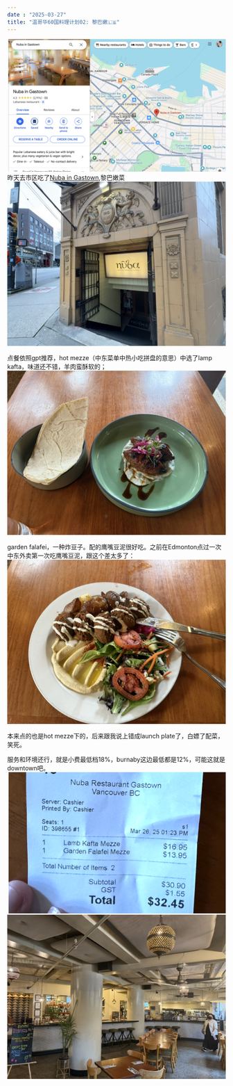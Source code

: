 ```yaml
---
date : "2025-03-27"
title: "温哥华60国料理计划02: 黎巴嫩🇱🇧"
---
```

![20250327113852](https://raw.githubusercontent.com/Jiaaming/blogImage/main/pic/20250327113852.png)
昨天去市区吃了[Nuba in Gastown](https://www.nuba.ca/),黎巴嫩菜
![F5D2F160-5198-4DFE-84F3-8B38A94BE84F_1_105_c](https://raw.githubusercontent.com/Jiaaming/blogImage/main/pic/F5D2F160-5198-4DFE-84F3-8B38A94BE84F_1_105_c.jpeg)

点餐依照gpt推荐，hot mezze（中东菜单中热小吃拼盘的意思）中选了lamp kafta，味道还不错，羊肉蛮酥软的；
![4FCE738E-9976-4F09-BC2E-505686089144_1_105_c](https://raw.githubusercontent.com/Jiaaming/blogImage/main/pic/4FCE738E-9976-4F09-BC2E-505686089144_1_105_c.jpeg)

garden falafei，一种炸豆子。配的鹰嘴豆泥很好吃。之前在Edmonton点过一次中东外卖第一次吃鹰嘴豆泥，跟这个差太多了：
![7859A31C-2D10-4C91-BF1F-00BD3F90B1D6_1_105_c](https://raw.githubusercontent.com/Jiaaming/blogImage/main/pic/7859A31C-2D10-4C91-BF1F-00BD3F90B1D6_1_105_c.jpeg)

本来点的也是hot mezze下的，后来跟我说上错成launch plate了，白嫖了配菜，笑死。

服务和环境还行，就是小费最低档18%，burnaby这边最低都是12%，可能这就是downtown吧。
![20250327114445](https://raw.githubusercontent.com/Jiaaming/blogImage/main/pic/20250327114445.png)
![6A9BFD36-BAD0-4FBD-9350-25EED89CA657_1_105_c](https://raw.githubusercontent.com/Jiaaming/blogImage/main/pic/6A9BFD36-BAD0-4FBD-9350-25EED89CA657_1_105_c.jpeg)

